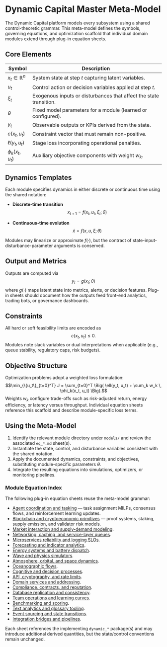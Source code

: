 # Dynamic Capital Master Meta-Model

The Dynamic Capital platform models every subsystem using a shared control-theoretic grammar. This meta-model defines the symbols, governing equations, and optimization scaffold that individual domain modules extend through plug-in equation sheets.

## Core Elements

| Symbol | Description |
| --- | --- |
| $x_t \in \mathbb{R}^n$ | System state at step $t$ capturing latent variables. |
| $u_t$ | Control action or decision variables applied at step $t$. |
| $\xi_t$ | Exogenous inputs or disturbances that affect the state transition. |
| $\theta$ | Fixed model parameters for a module (learned or configured). |
| $y_t$ | Observable outputs or KPIs derived from the state. |
| $c(x_t, u_t)$ | Constraint vector that must remain non-positive. |
| $\ell(y_t, u_t)$ | Stage loss incorporating operational penalties. |
| $\phi_k(x_t, u_t)$ | Auxiliary objective components with weight $w_k$. |

## Dynamics Templates

Each module specifies dynamics in either discrete or continuous time using the shared notation:

- **Discrete-time transition**
  $$x_{t+1} = f(x_t, u_t, \xi_t; \theta)$$

- **Continuous-time evolution**
  $$\dot{x} = f(x, u, \xi; \theta)$$

Modules may linearize or approximate $f(\cdot)$, but the contract of state-input-disturbance-parameter arguments is conserved.

## Output and Metrics

Outputs are computed via
$$y_t = g(x_t; \theta)$$
where $g(\cdot)$ maps latent state into metrics, alerts, or decision features. Plug-in sheets should document how the outputs feed front-end analytics, trading bots, or governance dashboards.

## Constraints

All hard or soft feasibility limits are encoded as
$$c(x_t, u_t) \le 0.$$
Modules note slack variables or dual interpretations when applicable (e.g., queue stability, regulatory caps, risk budgets).

## Objective Structure

Optimization problems adopt a weighted loss formulation:
$$\min_{\{u_t\}_{t=0}^T} J = \sum_{t=0}^T \Big( \ell(y_t, u_t) + \sum_k w_k \, \phi_k(x_t, u_t) \Big).$$
Weights $w_k$ configure trade-offs such as risk-adjusted return, energy efficiency, or latency versus throughput. Individual equation sheets reference this scaffold and describe module-specific loss terms.

## Using the Meta-Model

1. Identify the relevant module directory under `models/` and review the associated `eq_*.md` sheet(s).
2. Instantiate the state, control, and disturbance variables consistent with the shared notation.
3. Apply the documented dynamics, constraints, and objectives, substituting module-specific parameters $\theta$.
4. Integrate the resulting equations into simulations, optimizers, or monitoring pipelines.

### Module Equation Index

The following plug-in equation sheets reuse the meta-model grammar:

- [Agent coordination and tasking](dynamic_agents/) — task assignment MILPs, consensus flows, and reinforcement learning updates.
- [Blockchain and cryptoeconomic primitives](dynamic_blockchain/) — proof systems, staking, supply emission, and validator risk models.
- [Market interaction and supply-demand modeling](dynamic_supply/).
- [Networking, caching, and service-layer queues](dynamic_cache/).
- [Microservices reliability and logging SLOs](dynamic_microservices/).
- [Forecasting and indicator analytics](dynamic_forecast/).
- [Energy systems and battery dispatch](dynamic_energy/).
- [Wave and physics simulators](dynamic_wave/).
- [Atmosphere, orbital, and space dynamics](dynamic_space/).
- [Oceanographic flows](dynamic_ocean/).
- [Cognitive and decision processes](dynamic_memory/).
- [API, cryptography, and rate limits](dynamic_api/).
- [Domain services and addressing](dynamic_domain/).
- [Compliance, contracts, and reputation](dynamic_contracts/).
- [Database replication and consistency](dynamic_database/).
- [Team operations and learning curves](dynamic_team/).
- [Benchmarking and scoring](dynamic_benchmark/).
- [Text analytics and glossary tooling](dynamic_text/).
- [Event sourcing and state transitions](dynamic_event/).
- [Integration bridges and pipelines](dynamic_integration/).

Each sheet references the implementing `dynamic_*` package(s) and may introduce additional derived quantities, but the state/control conventions remain unchanged.
